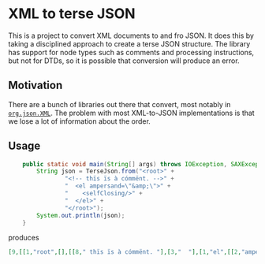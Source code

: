 # XML to terse JSON
This is a project to convert XML documents to and fro JSON. It does this by taking a disciplined approach
 to create a terse JSON structure. The library has support for node types such as comments and processing instructions,
 but not for DTDs, so it is possible that conversion will produce an error.

## Motivation
There are a bunch of libraries out there that convert, most notably in [`org.json.XML`](http://www.json.org/javadoc/org/json/XML.html). 
The problem with most XML-to-JSON implementations is that we lose a lot of information about the order.

## Usage
```java
    public static void main(String[] args) throws IOException, SAXException, ParserConfigurationException {
        String json = TerseJson.from("<root>" +
                "<!-- thïs ïs à cómmënt. -->" +
                "  <el ampersand=\"&amp;\">" +
                "    <selfClosing/>" +
                "  </el>" +
                "</root>");
        System.out.println(json);
    }
```

produces

```json
[9,[[1,"root",[],[[8," thïs ïs à cómmënt. "],[3,"  "],[1,"el",[[2,"ampersand","\u0026"]],[[3,"    "],[1,"selfClosing",[],[]],[3,"  "]]]]]]]
```